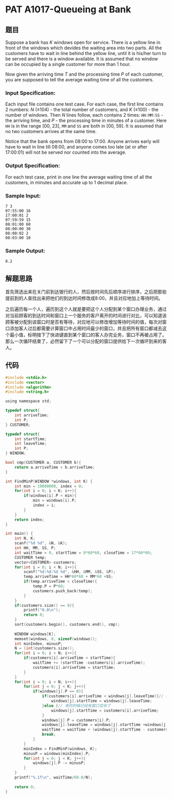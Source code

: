 # PAT A1017-Queueing at Bank

## 题目

Suppose a bank has *K* windows open for service. There is a yellow line in front of the windows which devides the waiting area into two parts. All the customers have to wait in line behind the yellow line, until it is his/her turn to be served and there is a window available. It is assumed that no window can be occupied by a single customer for more than 1 hour.

Now given the arriving time *T* and the processing time *P* of each customer, you are supposed to tell the average waiting time of all the customers.

### Input Specification:

Each input file contains one test case. For each case, the first line contains 2 numbers: *N* (≤104) - the total number of customers, and *K* (≤100) - the number of windows. Then *N* lines follow, each contains 2 times: `HH:MM:SS` - the arriving time, and *P* - the processing time in minutes of a customer. Here `HH` is in the range [00, 23], `MM` and `SS` are both in [00, 59]. It is assumed that no two customers arrives at the same time.

Notice that the bank opens from 08:00 to 17:00. Anyone arrives early will have to wait in line till 08:00, and anyone comes too late (at or after 17:00:01) will not be served nor counted into the average.

### Output Specification:

For each test case, print in one line the average waiting time of all the customers, in minutes and accurate up to 1 decimal place.

### Sample Input:

```in
7 3
07:55:00 16
17:00:01 2
07:59:59 15
08:01:00 60
08:00:00 30
08:00:02 2
08:03:00 10
```

### Sample Output:

```out
8.2
```

## 解题思路

首先筛选出来在关门前到达银行的人，然后按时间先后顺序进行排序，之后把那些提前到的人查找出来把他们的到达时间修改成8:00，并且对应地加上等待时间。

之后遍历每一个人，遍历到这个人就是要把这个人分配到某个窗口办理业务，通过对当前顾客的到达时间和窗口上一个服务的客户离开的时间进行对比，可以知道该顾客被分配到该窗口时是否有等待，对应地可以修改增加等待时间的值，每次对窗口添加客人过后都需要计算窗口中占用时间最少的窗口，并且把所有窗口都减去这个最小值，标明按下了快进键直到某个窗口的客人办完业务，窗口不再被占用了。那么一次循环结束了，必然留下了一个可以分配的窗口提供给下一次循环到来的客人。

## 代码

```c
#include <stdio.h>
#include <vector>
#include <algorithm>
#include <string.h>

using namespace std;

typedef struct{
    int arriveTime;
    int P;
} CUSTOMER;

typedef struct{
    int startTime;
    int leaveTime;
    int P;
} WINDOW;

bool cmp(CUSTOMER a, CUSTOMER b){
    return a.arriveTime < b.arriveTime;
}

int FindMinP(WINDOW *windows, int K) {
    int min = 10000000, index = 0;
    for(int i = 0; i < K; i++){
        if(windows[i].P < min){
            min = windows[i].P;
            index = i;
        }
    }
    return index;
}

int main() {
    int N, K;
    scanf("%d %d", &N, &K);
    int HH, MM, SS, P;
    int waitTime = 0, startTime = 8*60*60, closeTime = 17*60*60;
    CUSTOMER temp;
    vector<CUSTOMER> customers;
    for(int i = 0; i < N; i++){
        scanf("%d:%d:%d %d", &HH, &MM, &SS, &P);
        temp.arriveTime = HH*60*60 + MM*60 +SS;
        if(temp.arriveTime < closeTime){
            temp.P = P*60;
            customers.push_back(temp);
        }
    }
    if(customers.size() == 0){
        printf("0.0\n");
        return 0;
    }
    sort(customers.begin(), customers.end(), cmp);
    
    WINDOW windows[K];
    memset(windows, 0, sizeof(windows));
    int minIndex, minusP;
    N = (int)customers.size();
    for(int i = 0; i < N; i++){
        if(customers[i].arriveTime < startTime){
            waitTime += (startTime -customers[i].arriveTime);
            customers[i].arriveTime = startTime;
        }
    }
    for(int i = 0; i < N; i++){
        for(int j = 0; j < K; j++){
            if(windows[j].P == 0){
                if(customers[i].arriveTime < windows[j].leaveTime){// 来的时候还没有窗口
                    windows[j].startTime = windows[j].leaveTime;
                }else {// 来的时候已经有窗口空余了
                    windows[j].startTime = customers[i].arriveTime;
                }
                windows[j].P = customers[i].P;
                windows[j].leaveTime = windows[j].startTime +windows[j].P;
                waitTime = waitTime + (windows[j].startTime - customers[i].arriveTime);
                break;
            }
        }
        minIndex = FindMinP(windows, K);
        minusP = windows[minIndex].P;
        for(int j = 0; j < K; j++){
            windows[j].P -= minusP;
        }
    }
    printf("%.1f\n", waitTime/60.0/N);
    
    return 0;
}
```

